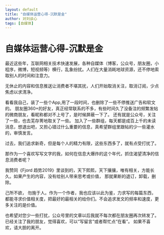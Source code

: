 ```yaml
---
layout: default
title: "自媒体运营心得-沉默是金"
author: 对刘谈心
tags: [自媒体]
---
```


# 自媒体运营心得-沉默是金

最近这些年，互联网相关技术快速发展，各种自媒体（博客，公众号，朋友圈，小程序，微博，短视频等）横行，乱象纷扰。人们在大量消耗地球资源，还不停地索取别人的时间和注意力。

无休止的内容和信息推送让消费者不堪其扰，人们开始取消关注，取消订阅，少点焦虑以求清净。

看看我自己，装了一些个App,用了一段时间，也删除了一些不停推送广告和软文的。
朋友圈360+的好友，真正经常联系的不多，有些时间久了没备注的频繁发帖的微商朋友，看昵称都对不上号了，是时候屏蔽一下了。
还有就是公众号，关注了一些，也去芜存菁地取关了一些。
加入了一些群组，每天都是成百上千的未读消息，想退出吧，又担心错过什么重要的信息，真希望群组里跟帖的少一些灌水的，审慎发言。

过去，我们追求新奇，但是每个人的精力有限，这些东西多了，就有点受打扰了。

那作为一个喜欢写写文字的我，如何在信息大爆炸的这个年代，抓住渴望清净的信息消费者呢？

我赞同《Fjord 趋势2019》里谈到的，天下熙熙，天下攘攘，唯有相关，方能长久。如果产生的内容，没有给别人带来思考或价值，
那就果断的退订，卸载，删除。

己所不欲， 勿施于人。作为一个作者，我也应该以此为鉴，力求写的每篇东西，都能寻求价值相关度，把最好的最相关的给你们。不会追求发文的频率和速度，更多关注的是价值。

也希望对您少一些打扰，公众号里的文章以后我就不每次都在朋友圈再次转发了。已经关注了我的朋友，觉得喜欢，可以“写留言”或者帮忙点“在看”。
如果不喜欢，请大胆的离开。
